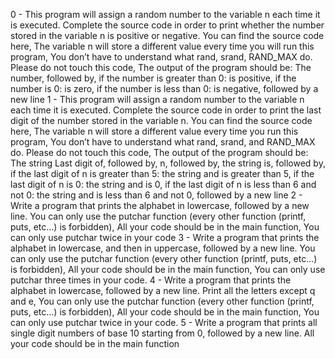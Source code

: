 0 - This program will assign a random number to the variable n each time it is executed. Complete the source code in order to print whether the number stored in the variable n is positive or negative. You can find the source code here, The variable n will store a different value every time you will run this program, You don’t have to understand what rand, srand, RAND_MAX do. Please do not touch this code, The output of the program should be: The number, followed by, if the number is greater than 0: is positive, if the number is 0: is zero, if the number is less than 0: is negative, followed by a new line
1 - This program will assign a random number to the variable n each time it is executed. Complete the source code in order to print the last digit of the number stored in the variable n. You can find the source code here, The variable n will store a different value every time you run this program, You don’t have to understand what rand, srand, and RAND_MAX do. Please do not touch this code, The output of the program should be: The string Last digit of, followed by, n, followed by, the string is, followed by, if the last digit of n is greater than 5: the string and is greater than 5, if the last digit of n is 0: the string and is 0, if the last digit of n is less than 6 and not 0: the string and is less than 6 and not 0, followed by a new line
2 - Write a program that prints the alphabet in lowercase, followed by a new line. You can only use the putchar function (every other function (printf, puts, etc…) is forbidden), All your code should be in the main function, You can only use putchar twice in your code
3 - Write a program that prints the alphabet in lowercase, and then in uppercase, followed by a new line. You can only use the putchar function (every other function (printf, puts, etc…) is forbidden), All your code should be in the main function, You can only use putchar three times in your code.
4 - Write a program that prints the alphabet in lowercase, followed by a new line. Print all the letters except q and e, You can only use the putchar function (every other function (printf, puts, etc…) is forbidden), All your code should be in the main function, You can only use putchar twice in your code.
5 - Write a program that prints all single digit numbers of base 10 starting from 0, followed by a new line. All your code should be in the main function
